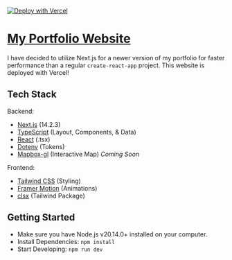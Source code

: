 
[![Deploy with Vercel](https://vercel.com/button)](https://vercel.com/new?utm_medium=default-template&filter=next.js&utm_source=create-next-app&utm_campaign=create-next-app-readme)

# [My Portfolio Website](https://cdemzy.dev/)

I have decided to utilize Next.js for a newer version of my portfolio for faster performance than a regular `create-react-app` project. This website is deployed with Vercel!

## Tech Stack

Backend:

- [Next.js](nextjs.org) (14.2.3)
- [TypeScript](https://react.dev/learn/typescript) (Layout, Components, & Data)
- [React](https://react.dev) (.tsx)
- [Dotenv](https://www.npmjs.com/package/dotenv) (Tokens)
- [Mapbox-gl](https://www.mapbox.com/) (Interactive Map) *Coming Soon*

Frontend:

- [Tailwind CSS](https://tailwindcss.com) (Styling)
- [Framer Motion](https://www.framer.com/motion/) (Animations)
- [clsx](https://www.npmjs.com/package/clsx) (Tailwind Package)

## Getting Started

- Make sure you have Node.js v20.14.0+ installed on your computer.
- Install Dependencies: `npm install`
- Start Developing: `npm run dev`

#



